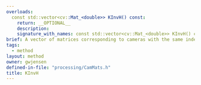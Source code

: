 ```yaml
---
overloads:
  const std::vector<cv::Mat_<double>> KInvH() const:
    return: __OPTIONAL__
    description:
    signature_with_names: const std::vector<cv::Mat_<double>> KInvH() const
brief: A vector of matrices corresponding to cameras with the same index. Each matrix is the inverse intrinsic matrix of the camera multiplied by a homogenous matrix to make the final matrix 3x4 instead of 3x3.
tags:
  - method
layout: method
owner: gwjensen
defined-in-file: "processing/CamMats.h"
title: KInvH
---
```

